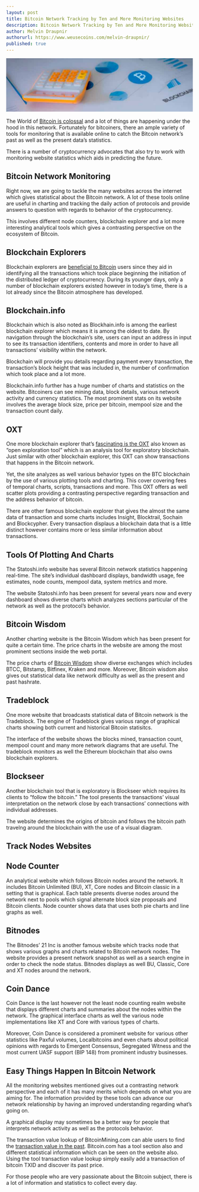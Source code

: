 ```yaml
---
layout: post
title: Bitcoin Network Tracking by Ten and More Monitoring Websites
description: Bitcoin Network Tracking by Ten and More Monitoring Websites
author: Melvin Draupnir
authorurl: https://www.weusecoins.com/melvin-draupnir/
published: true
---
```


<p><center><img src="/images/bitcoin-network-tracking.jpg" alt="Bitcoin Network Tracking"/></center></p>

<p>The World of <a href="/chinas-dominance-in-bitcoin-mining/">Bitcoin is colossal</a> and a lot of things are happening under the hood in this network. Fortunately for bitcoiners, there an ample variety of tools for monitoring that is available online to catch the Bitcoin network’s past as well as the present data’s statistics. </p>

<p>There is a number of cryptocurrency advocates that also try to work with monitoring website statistics which aids in predicting the future.</p>
 
<h2>Bitcoin Network Monitoring</h2>
 
<p>Right now, we are going to tackle the many websites across the internet which gives statistical about the Bitcoin network. A lot of these tools online are useful in charting and tracking the daily action of protocols and provide answers to question with regards to behavior of the cryptocurrency. </p>

<p>This involves different node counters, blockchain explorer and a lot more interesting analytical tools which gives a contrasting perspective on the ecosystem of Bitcoin.</p>
 
<h2>Blockchain Explorers</h2>

<p>Blockchain explorers are <a href="/bitcoin-mining-not-a-waste-of-electricity/">beneficial to Bitcoin</a> users since they aid in identifying all the transactions which took place beginning the initiation of the distributed ledger of cryptocurrency. During its younger days, only a number of blockchain explorers existed however in today’s time, there is a lot already since the Bitcoin atmosphere has developed.</p>
 
<h2>Blockchain.info</h2>
 
<p>Blockchain which is also noted as Blockhain.info is among the earliest blockchain explorer which means it is among the oldest to date. By navigation through the blockchain’s site, users can input an address in input to see its transaction identifiers, contents and more in order to have all transactions’ visibility within the network. </p>

<p>Blockchain will provide you details regarding payment every transaction, the transaction’s block height that was included in, the number of confirmation which took place and a lot more.</p>
 
<p>Blockchain.info further has a huge number of charts and statistics on the website. Bitcoiners can see mining data, block details, various network activity and currency statistics. The most prominent stats on its website involves the average block size, price per bitcoin, mempool size and the transaction count daily.</p>
 
<h2>OXT </h2>
 
<p>One more blockchain explorer that’s <a href="/can-we-have-faith-for-vcs-corporatists-pr-firms-and-banksters-headlines/">fascinating is the OXT</a> also known as “open exploration tool” which is an analysis tool for exploratory blockchain. Just similar with other blockchain explorer, this OXT can show transactions that happens in the Bitcoin network. </p>

<p>Yet, the site analyzes as well various behavior types on the BTC blockchain by the use of various plotting tools and charting. This cover covering fees of temporal charts, scripts, transactions and more. This OXT offers as well scatter plots providing a contrasting perspective regarding transaction and the address behavior of bitcoin.</p>
 
<p>There are other famous blockchain explorer that gives the almost the same data of transaction and some charts includes Insight, Blocktrail, Sochain and Blockcypher. Every transaction displaus a blockchain data that is a little distinct however contains more or less similar information about transactions.</p>
 
<h2>Tools Of Plotting And Charts</h2>

<p>The Statoshi.info website has several Bitcoin network statistics happening real-time. The site’s individual dashboard displays, bandwidth usage, fee estimates, node counts, mempool data, system metrics and more. </p>

<p>The website Statoshi.info has been present for several years now and every dashboard shows diverse charts which analyzes sections particular of the network as well as the protocol’s behavior.</p>

<h2>Bitcoin Wisdom  </h2>
 
<p>Another charting website is the Bitcoin Wisdom which has been present for quite a certain time. The price charts in the website are among the most prominent sections inside the web portal. </p>

<p>The price charts of <a href="/bitcoin-as-primary-currency-for-libertarian-city-norway/">Bitcoin Wisdom</a> show diverse exchanges which includes BTCC, Bitstamp, Bitfinex, Kraken and more. Moreover, Bitcoin wisdom also gives out statistical data like network difficulty as well as the present and past hashrate.</p>

<h2>Tradeblock</h2>
 
<p>One more website that broadcasts statistical data of Bitcoin network is the Tradeblock. The engine of Tradeblock gives various range of graphical charts showing both current and historical Bitcoin statisitcs. </p>

<p>The interface of the website shows the blocks mined, transaction count, mempool count and many more network diagrams that are useful. The tradeblock monitors as well the Ethereum blockchain that also owns blockchain explorers.</p>

<h2>Blockseer </h2> 
 
<p>Another blockchain tool that is exploratory is Blockseer which requires its clients to “follow the bitcoin.” The tool presents the transactions’ visual interpretation on the network close by each transactions’ connections with individual addresses. </p>

<p>The website determines the origins of bitcoin and follows the bitcoin path travelng around the blockchain with the use of a visual diagram.</p>
 
<h2>Track Nodes Websites</h2>
 
<h2>Node Counter</h2>
 
<p>An analytical website which follows Bitcoin nodes around the network. It includes Bitcoin Unlimited (BU), XT, Core nodes and Bitcoin classic in a setting that is graphical. Each table presents diverse nodes around the network next to pools which signal alternate block size proposals and Bitcoin clients. Node counter shows data that uses both pie charts and line graphs as well.  </p>
 
<h2>Bitnodes</h2>
 
<p>The Bitnodes’ 21 Inc is another famous website which tracks node that shows various graphs and charts related to Bitcoin network nodes. The website provides a present network snapshot as well as a search engine in order to check the node status. Bitnodes displays as well BU, Classic, Core and XT nodes around the network.</p>
 
<h2>Coin Dance</h2>
 
<p>Coin Dance is the last however not the least node counting realm website that displays different charts and summaries about the nodes within the network. The graphical interface charts as well the various node implementations like XT and Core with various types of charts. </p>

<p>Moreover, Coin Dance is considered a prominent website for various other statistics like Paxful volumes, Localbitcoins and even charts about political opinions with regards to Emergent Consensus, Segregated Witness and the most current UASF support (BIP 148) from prominent industry businesses.</p>
 
<h2>Easy Things Happen In Bitcoin Network</h2>
 
<p>All the monitoring websites mentioned gives out a contrasting network perspective and each of it has many merits which depends on what you are aiming for. The information provided by these tools can advance our network relationship by having an improved understanding regarding what’s going on. </p>

<p>A graphical display may sometimes be a better way for people that interprets network activity as well as the protocols behavior.</p>
 
<p>The transaction value lookup of BitcoinMining.com can able users to find the <a href="/remote-crash-bug-disclosed-manipulated-and-fixed-increased-the-unlimited-hashrate/">transaction value in the past</a>. Bitcoin.com has a tool section also and different statistical information which can be seen on the website also. Using the tool transaction value lookup simply easily add a transaction of bitcoin TXID and discover its past price. </p>

<p>For those people who are very passionate about the Bitcoin subject, there is a lot of information and statistics to collect every day. </p>